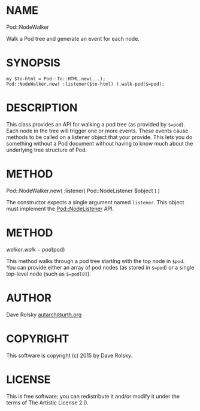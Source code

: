 NAME
====

Pod::NodeWalker

Walk a Pod tree and generate an event for each node.

SYNOPSIS
========



    my $to-html = Pod::To::HTML.new(...);
    Pod::NodeWalker.new( :listener($to-html) ).walk-pod($=pod);

DESCRIPTION
===========



This class provides an API for walking a pod tree (as provided by `$=pod`). Each node in the tree will trigger one or more events. These events cause methods to be called on a listener object that your provide. This lets you do something without a Pod document without having to know much about the underlying tree structure of Pod.

METHOD
======

Pod::NodeWalker.new( :listener( Pod::NodeListener $object ) )

The constructor expects a single argument named `listener`. This object must implement the [Pod::NodeListener](Pod::NodeListener) API.

METHOD
======

$walker.walk-pod($pod)

This method walks through a pod tree starting with the top node in `$pod`. You can provide either an array of pod nodes (as stored in `$=pod`) or a single top-level node (such as `$=pod[0]`).

AUTHOR
======

Dave Rolsky <autarch@urth.org>

COPYRIGHT
=========



This software is copyright (c) 2015 by Dave Rolsky.

LICENSE
=======



This is free software; you can redistribute it and/or modify it under the terms of The Artistic License 2.0.
